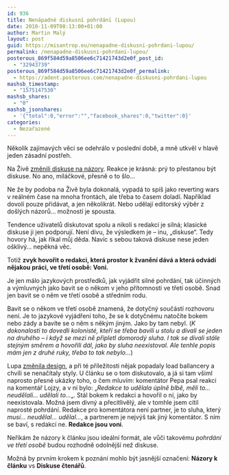 ```yaml
---
id: 936
title: Nenápadné diskusní pohrdání (Lupou)
date: 2010-11-09T08:13:00+01:00
author: Martin Malý
layout: post
guid: https://misantrop.eu/nenapadne-diskusni-pohrdani-lupou/
permalink: /nenapadne-diskusni-pohrdani-lupou/
posterous_869f584d59a8506ee6c71421743d2e0f_post_id:
  - "32943739"
posterous_869f584d59a8506ee6c71421743d2e0f_permalink:
  - https://adent.posterous.com/nenapadne-diskusni-pohrdani-lupou
mashsb_timestamp:
  - "1575147530"
mashsb_shares:
  - "0"
mashsb_jsonshares:
  - '{"total":0,"error":"","facebook_shares":0,"twitter":0}'
categories:
  - Nezařazené
---
```

Několik zaj&iacute;mav&yacute;ch věc&iacute; se odehr&aacute;lo v posledn&iacute; době, a mně utkvěl v hlavě jeden z&aacute;sadn&iacute; postřeh.

Na Živě [změnili diskuse na n&aacute;zory](https://www.zive.cz/clanky/zive-labs-experiment-s-diskuzemi-pod-clanky/sc-3-a-154490/default.aspx?artcomments=1). Reakce je kr&aacute;sn&aacute;: pr&yacute; to přestanou b&yacute;t diskuse. No ano, mil&aacute;čkov&eacute;, přesně o to &scaron;lo&#8230;

Ne že by podoba na Živě byla dokonal&aacute;, vypad&aacute; to sp&iacute;&scaron; jako reverting wars v re&aacute;ln&eacute;m čase na mnoha front&aacute;ch, ale třeba to časem dolad&iacute;. Např&iacute;klad dovol&iacute; pouze přid&aacute;vat, a jen několikr&aacute;t. Nebo udělaj&iacute; editorsk&yacute; v&yacute;běr z do&scaron;l&yacute;ch n&aacute;zorů&#8230; možnost&iacute; je spousta.

Tendence uživatelů diskutovat spolu a nikoli s redakc&iacute; je siln&aacute;; klasick&eacute; diskuse ji jen podporuj&iacute;. Nen&iacute; divu, že v&yacute;sledkem je &#8211; inu, &#8222;diskuse&#8220;. Tedy hovory h&aacute;, jak ř&iacute;kal můj děda. Nav&iacute;c s sebou takov&aacute; diskuse nese jeden o&scaron;kliv&yacute;&#8230; nepěkn&aacute; věc.

Totiž **zvyk hovořit o redakci, kter&aacute; prostor k žvaněn&iacute; d&aacute;v&aacute; a kter&aacute; odv&aacute;d&iacute; nějakou pr&aacute;ci, ve třet&iacute; osobě: Voni.**

Je jen m&aacute;lo jazykov&yacute;ch prostředků, jak vyj&aacute;dřit siln&eacute; pohrd&aacute;n&iacute;, tak &uacute;činn&yacute;ch a v&yacute;mluvn&yacute;ch jako bavit se o někom v jeho př&iacute;tomnosti ve třet&iacute; osobě. Snad jen bavit se o něm ve třet&iacute; osobě a středn&iacute;m rodu.

Bavit se o někom ve třet&iacute; osobě znamen&aacute;, že dotyčn&yacute; souč&aacute;st&iacute; rozhovoru nen&iacute;. Je to jazykov&eacute; vyj&aacute;dřen&iacute; toho, že se k dotyčn&eacute;mu natoč&iacute;te bokem nebo z&aacute;dy a bav&iacute;te se o něm s něk&yacute;m jin&yacute;m. Jako by tam nebyl. (_K dokonalosti to dovedli kolonist&eacute;, kteř&iacute; se třeba bavili u stolu a d&iacute;vali se jeden na druh&eacute;ho &#8211; i když se mezi ně připletl domorod&yacute; sluha. I tak se d&iacute;vali st&aacute;le stejn&yacute;m směrem a hovořili d&aacute;l, jako by sluha neexistoval. Ale tenhle popis m&aacute;m jen z druh&eacute; ruky, třeba to tak nebylo&#8230;_)

Lupa [změnila design](https://www.lupa.cz/clanky/nova-lupa-je-tady-konecne-zkusme-ji/), a při t&eacute; př&iacute;ležitosti nějak popadaly load ballancery a chv&iacute;li se nenač&iacute;taly styly. U čl&aacute;nku se o tom diskutovalo, a j&aacute; si tam v&scaron;iml naprosto přesn&eacute; uk&aacute;zky toho, o čem mluv&iacute;m: koment&aacute;tor Pepa psal reakci na koment&aacute;ř Lojzy, a v n&iacute; bylo: &#8222;_Redakce to udělala &uacute;plně blbě, měli to&#8230; neudělali&#8230; udělali to&#8230;_&#8222;. St&aacute;l bokem k redakci a hovořil o n&iacute;, jako by neexistovala. Možn&aacute; jsem divn&yacute; a přecitlivěl&yacute;, ale v tomhle jsem c&iacute;til naprost&eacute; pohrd&aacute;n&iacute;. Redakce pro koment&aacute;tora nen&iacute; partner, je to sluha, kter&yacute; _mus&iacute;&#8230; neudělal&#8230; udělal&#8230;_, a partnerem je nejv&yacute;&scaron; tak jin&yacute; koment&aacute;tor. S n&iacute;m se bav&iacute;, s redakc&iacute; ne. **Redakce jsou voni**.

Neř&iacute;k&aacute;m že n&aacute;zory k čl&aacute;nku jsou ide&aacute;ln&iacute; form&aacute;t, ale vůči takov&eacute;mu _pohrd&aacute;n&iacute; ve třet&iacute; osobě_ budou rozhodně odolněj&scaron;&iacute; než diskuse.

Možn&aacute; by prvn&iacute;m krokem k pozn&aacute;n&iacute; mohlo b&yacute;t jasněj&scaron;&iacute; označen&iacute;: **N&aacute;zory k čl&aacute;nku** vs **Diskuse čten&aacute;řů**.